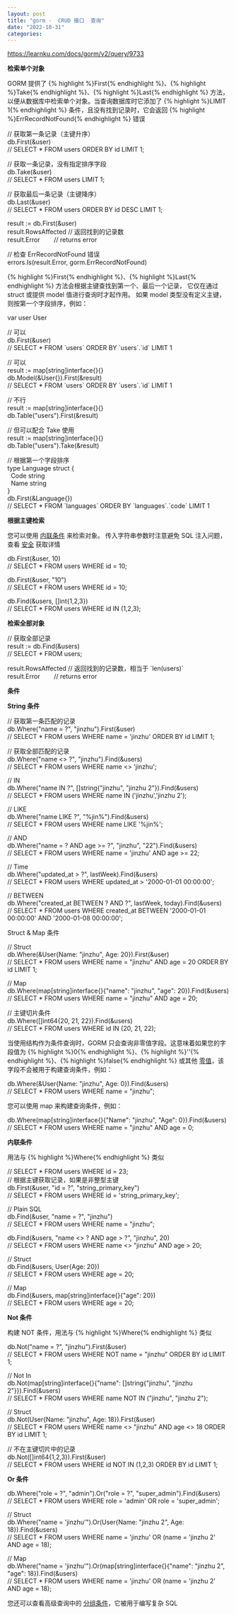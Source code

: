 ```yaml
---
layout: post
title: "gorm -  CRUD 接口  查询"
date: "2022-10-31"
categories: 
---
```

<p><a href="https://learnku.com/docs/gorm/v2/query/9733">https://learnku.com/docs/gorm/v2/query/9733</a></p>

<p id="07b3f9"><strong>检索单个对象</strong></p>

<p>GORM 提供了 {% highlight %}First{% endhighlight %}、{% highlight %}Take{% endhighlight %}、{% highlight %}Last{% endhighlight %} 方法，以便从数据库中检索单个对象。当查询数据库时它添加了 {% highlight %}LIMIT 1{% endhighlight %} 条件，且没有找到记录时，它会返回 {% highlight %}ErrRecordNotFound{% endhighlight %} 错误</p>

<p>// 获取第一条记录（主键升序）<br />
db.First(&amp;user)<br />
// SELECT * FROM users ORDER BY id LIMIT 1;</p>

<p>// 获取一条记录，没有指定排序字段<br />
db.Take(&amp;user)<br />
// SELECT * FROM users LIMIT 1;</p>

<p>// 获取最后一条记录（主键降序）<br />
db.Last(&amp;user)<br />
// SELECT * FROM users ORDER BY id DESC LIMIT 1;</p>

<p>result := db.First(&amp;user)<br />
result.RowsAffected // 返回找到的记录数<br />
result.Error&nbsp;&nbsp;&nbsp;&nbsp;&nbsp;&nbsp;&nbsp; // returns error</p>

<p>// 检查 ErrRecordNotFound 错误<br />
errors.Is(result.Error, gorm.ErrRecordNotFound)</p>

<p>{% highlight %}First{% endhighlight %}、{% highlight %}Last{% endhighlight %} 方法会根据主键查找到第一个、最后一个记录， 它仅在通过 struct 或提供 model 值进行查询时才起作用。 如果 model 类型没有定义主键，则按第一个字段排序，例如：</p>

<p>var user User</p>

<p>// 可以<br />
db.First(&amp;user)<br />
// SELECT * FROM `users` ORDER BY `users`.`id` LIMIT 1</p>

<p>// 可以<br />
result := map[string]interface{}{}<br />
db.Model(&amp;User{}).First(&amp;result)<br />
// SELECT * FROM `users` ORDER BY `users`.`id` LIMIT 1</p>

<p>// 不行<br />
result := map[string]interface{}{}<br />
db.Table(&quot;users&quot;).First(&amp;result)</p>

<p>// 但可以配合 Take 使用<br />
result := map[string]interface{}{}<br />
db.Table(&quot;users&quot;).Take(&amp;result)</p>

<p>// 根据第一个字段排序<br />
type Language struct {<br />
&nbsp; Code string<br />
&nbsp; Name string<br />
}<br />
db.First(&amp;Language{})<br />
// SELECT * FROM `languages` ORDER BY `languages`.`code` LIMIT 1</p>

<p id="d5503f"><strong>根据主键检索</strong></p>

<p>您可以使用 <a href="https://learnku.com/docs/gorm/v2/query#inline_conditions">内联条件</a> 来检索对象。 传入字符串参数时注意避免 SQL 注入问题，查看 <a href="https://learnku.com/docs/gorm/v2/security">安全</a> 获取详情</p>

<p>db.First(&amp;user, 10)<br />
// SELECT * FROM users WHERE id = 10;</p>

<p>db.First(&amp;user, &quot;10&quot;)<br />
// SELECT * FROM users WHERE id = 10;</p>

<p>db.Find(&amp;users, []int{1,2,3})<br />
// SELECT * FROM users WHERE id IN (1,2,3);</p>

<p id="2c4d69"><strong>检索全部对象</strong></p>

<p>// 获取全部记录<br />
result := db.Find(&amp;users)<br />
// SELECT * FROM users;</p>

<p>result.RowsAffected // 返回找到的记录数，相当于 `len(users)`<br />
result.Error&nbsp;&nbsp;&nbsp;&nbsp;&nbsp;&nbsp;&nbsp; // returns error</p>

<p id="69fbb2"><strong>条件</strong></p>

<p id="6d0509"><strong>String 条件</strong></p>

<p>// 获取第一条匹配的记录<br />
db.Where(&quot;name = ?&quot;, &quot;jinzhu&quot;).First(&amp;user)<br />
// SELECT * FROM users WHERE name = &#39;jinzhu&#39; ORDER BY id LIMIT 1;</p>

<p>// 获取全部匹配的记录<br />
db.Where(&quot;name &lt;&gt; ?&quot;, &quot;jinzhu&quot;).Find(&amp;users)<br />
// SELECT * FROM users WHERE name &lt;&gt; &#39;jinzhu&#39;;</p>

<p>// IN<br />
db.Where(&quot;name IN ?&quot;, []string{&quot;jinzhu&quot;, &quot;jinzhu 2&quot;}).Find(&amp;users)<br />
// SELECT * FROM users WHERE name IN (&#39;jinzhu&#39;,&#39;jinzhu 2&#39;);</p>

<p>// LIKE<br />
db.Where(&quot;name LIKE ?&quot;, &quot;%jin%&quot;).Find(&amp;users)<br />
// SELECT * FROM users WHERE name LIKE &#39;%jin%&#39;;</p>

<p>// AND<br />
db.Where(&quot;name = ? AND age &gt;= ?&quot;, &quot;jinzhu&quot;, &quot;22&quot;).Find(&amp;users)<br />
// SELECT * FROM users WHERE name = &#39;jinzhu&#39; AND age &gt;= 22;</p>

<p>// Time<br />
db.Where(&quot;updated_at &gt; ?&quot;, lastWeek).Find(&amp;users)<br />
// SELECT * FROM users WHERE updated_at &gt; &#39;2000-01-01 00:00:00&#39;;</p>

<p>// BETWEEN<br />
db.Where(&quot;created_at BETWEEN ? AND ?&quot;, lastWeek, today).Find(&amp;users)<br />
// SELECT * FROM users WHERE created_at BETWEEN &#39;2000-01-01 00:00:00&#39; AND &#39;2000-01-08 00:00:00&#39;;</p>

<p id="86184f">Struct &amp; Map 条件</p>

<p>// Struct<br />
db.Where(&amp;User{Name: &quot;jinzhu&quot;, Age: 20}).First(&amp;user)<br />
// SELECT * FROM users WHERE name = &quot;jinzhu&quot; AND age = 20 ORDER BY id LIMIT 1;</p>

<p>// Map<br />
db.Where(map[string]interface{}{&quot;name&quot;: &quot;jinzhu&quot;, &quot;age&quot;: 20}).Find(&amp;users)<br />
// SELECT * FROM users WHERE name = &quot;jinzhu&quot; AND age = 20;</p>

<p>// 主键切片条件<br />
db.Where([]int64{20, 21, 22}).Find(&amp;users)<br />
// SELECT * FROM users WHERE id IN (20, 21, 22);</p>

<p>当使用结构作为条件查询时，GORM 只会查询非零值字段。这意味着如果您的字段值为 {% highlight %}0{% endhighlight %}、{% highlight %}&#39;&#39;{% endhighlight %}、{% highlight %}false{% endhighlight %} 或其他 <a href="https://tour.golang.org/basics/12" rel="nofollow noopener noreferrer">零值</a>，该字段不会被用于构建查询条件，例如：</p>

<p>db.Where(&amp;User{Name: &quot;jinzhu&quot;, Age: 0}).Find(&amp;users)<br />
// SELECT * FROM users WHERE name = &quot;jinzhu&quot;;</p>

<p>您可以使用 map 来构建查询条件，例如：</p>

<p>db.Where(map[string]interface{}{&quot;Name&quot;: &quot;jinzhu&quot;, &quot;Age&quot;: 0}).Find(&amp;users)<br />
// SELECT * FROM users WHERE name = &quot;jinzhu&quot; AND age = 0;</p>

<p id="eee8d3"><strong>内联条件</strong></p>

<p>用法与 {% highlight %}Where{% endhighlight %} 类似</p>

<p>// SELECT * FROM users WHERE id = 23;<br />
// 根据主键获取记录，如果是非整型主键<br />
db.First(&amp;user, &quot;id = ?&quot;, &quot;string_primary_key&quot;)<br />
// SELECT * FROM users WHERE id = &#39;string_primary_key&#39;;</p>

<p>// Plain SQL<br />
db.Find(&amp;user, &quot;name = ?&quot;, &quot;jinzhu&quot;)<br />
// SELECT * FROM users WHERE name = &quot;jinzhu&quot;;</p>

<p>db.Find(&amp;users, &quot;name &lt;&gt; ? AND age &gt; ?&quot;, &quot;jinzhu&quot;, 20)<br />
// SELECT * FROM users WHERE name &lt;&gt; &quot;jinzhu&quot; AND age &gt; 20;</p>

<p>// Struct<br />
db.Find(&amp;users, User{Age: 20})<br />
// SELECT * FROM users WHERE age = 20;</p>

<p>// Map<br />
db.Find(&amp;users, map[string]interface{}{&quot;age&quot;: 20})<br />
// SELECT * FROM users WHERE age = 20;</p>

<p id="c4ef1b"><strong>Not 条件</strong></p>

<p>构建 NOT 条件，用法与 {% highlight %}Where{% endhighlight %} 类似</p>

<p>db.Not(&quot;name = ?&quot;, &quot;jinzhu&quot;).First(&amp;user)<br />
// SELECT * FROM users WHERE NOT name = &quot;jinzhu&quot; ORDER BY id LIMIT 1;</p>

<p>// Not In<br />
db.Not(map[string]interface{}{&quot;name&quot;: []string{&quot;jinzhu&quot;, &quot;jinzhu 2&quot;}}).Find(&amp;users)<br />
// SELECT * FROM users WHERE name NOT IN (&quot;jinzhu&quot;, &quot;jinzhu 2&quot;);</p>

<p>// Struct<br />
db.Not(User{Name: &quot;jinzhu&quot;, Age: 18}).First(&amp;user)<br />
// SELECT * FROM users WHERE name &lt;&gt; &quot;jinzhu&quot; AND age &lt;&gt; 18 ORDER BY id LIMIT 1;</p>

<p>// 不在主键切片中的记录<br />
db.Not([]int64{1,2,3}).First(&amp;user)<br />
// SELECT * FROM users WHERE id NOT IN (1,2,3) ORDER BY id LIMIT 1;</p>

<p><strong>Or 条件</strong></p>

<p>db.Where(&quot;role = ?&quot;, &quot;admin&quot;).Or(&quot;role = ?&quot;, &quot;super_admin&quot;).Find(&amp;users)<br />
// SELECT * FROM users WHERE role = &#39;admin&#39; OR role = &#39;super_admin&#39;;</p>

<p>// Struct<br />
db.Where(&quot;name = &#39;jinzhu&#39;&quot;).Or(User{Name: &quot;jinzhu 2&quot;, Age: 18}).Find(&amp;users)<br />
// SELECT * FROM users WHERE name = &#39;jinzhu&#39; OR (name = &#39;jinzhu 2&#39; AND age = 18);</p>

<p>// Map<br />
db.Where(&quot;name = &#39;jinzhu&#39;&quot;).Or(map[string]interface{}{&quot;name&quot;: &quot;jinzhu 2&quot;, &quot;age&quot;: 18}).Find(&amp;users)<br />
// SELECT * FROM users WHERE name = &#39;jinzhu&#39; OR (name = &#39;jinzhu 2&#39; AND age = 18);</p>

<p>您还可以查看高级查询中的 <a href="https://learnku.com/docs/gorm/v2/advanced_query#group_conditions">分组条件</a>，它被用于编写复杂 SQL</p>


